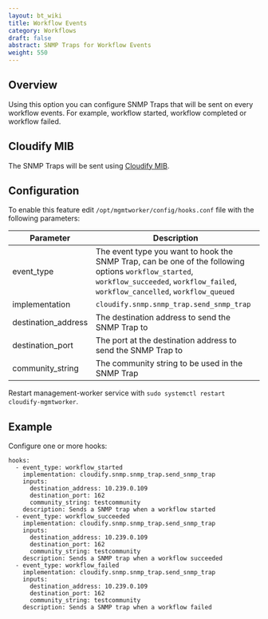 ```yaml
---
layout: bt_wiki
title: Workflow Events
category: Workflows
draft: false
abstract: SNMP Traps for Workflow Events
weight: 550
---
```

## Overview

Using this option you can configure SNMP Traps that will be sent on every workflow events. For example, workflow started, workflow completed or workflow failed.

## Cloudify MIB

The SNMP Traps will be sent using [Cloudify MIB](https://github.com/cloudify-cosmo/cloudify-common/blob/master/cloudify/snmp/CLOUDIFY-MIB.mib).

## Configuration

To enable this feature edit `/opt/mgmtworker/config/hooks.conf` file with the following parameters:


 Parameter | Description |
---------|---------|
 event_type | The event type you want to hook the SNMP Trap, can be one of the following options `workflow_started`, `workflow_succeeded`, `workflow_failed`, `workflow_cancelled`, `workflow_queued` | 
 implementation | `cloudify.snmp.snmp_trap.send_snmp_trap` | 
 destination_address | The destination address to send the SNMP Trap to |
 destination_port | The port at the destination address to send the SNMP Trap to |
 community_string | The community string to be used in the SNMP Trap


Restart management-worker service with `sudo systemctl restart cloudify-mgmtworker`.


## Example

Configure one or more hooks:


```
hooks:
  - event_type: workflow_started
    implementation: cloudify.snmp.snmp_trap.send_snmp_trap
    inputs:
      destination_address: 10.239.0.109
      destination_port: 162
      community_string: testcommunity
    description: Sends a SNMP trap when a workflow started
  - event_type: workflow_succeeded
    implementation: cloudify.snmp.snmp_trap.send_snmp_trap
    inputs:
      destination_address: 10.239.0.109
      destination_port: 162
      community_string: testcommunity
    description: Sends a SNMP trap when a workflow succeeded
  - event_type: workflow_failed
    implementation: cloudify.snmp.snmp_trap.send_snmp_trap
    inputs:
      destination_address: 10.239.0.109
      destination_port: 162
      community_string: testcommunity
    description: Sends a SNMP trap when a workflow failed

```

